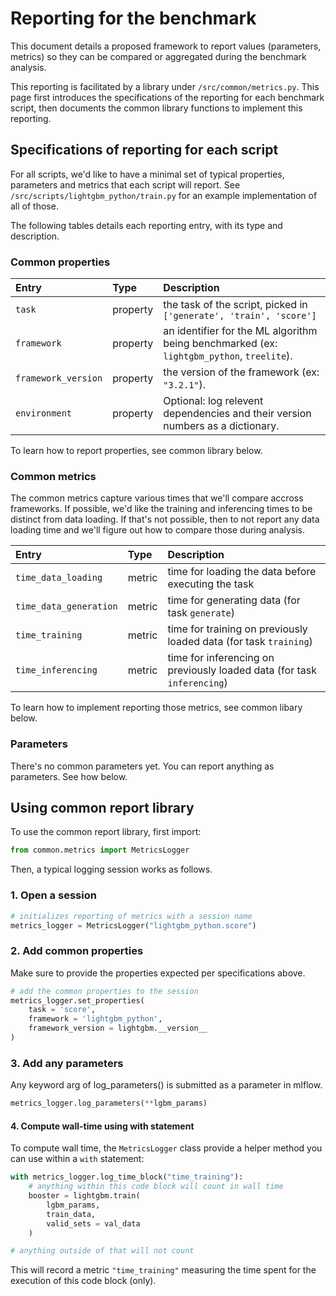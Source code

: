 # Reporting for the benchmark

This document details a proposed framework to report values (parameters, metrics) so they can be compared or aggregated during the benchmark analysis.

This reporting is facilitated by a library under `/src/common/metrics.py`. This page first introduces the specifications of the reporting for each benchmark script, then documents the common library functions to implement this reporting.

## Specifications of reporting for each script

For all scripts, we'd like to have a minimal set of typical properties, parameters and metrics that each script will report. See `/src/scripts/lightgbm_python/train.py` for an example implementation of all of those.

The following tables details each reporting entry, with its type and description.

### Common properties

| Entry | Type | Description |
| :-- | :-- | :-- |
| `task` | property | the task of the script, picked in  ` ['generate', 'train', 'score']` |
| `framework` | property | an identifier for the ML algorithm being benchmarked (ex: `lightgbm_python`, `treelite`). |
| `framework_version` | property | the version of the framework (ex: `"3.2.1"`). |
| `environment` | property | Optional: log relevent dependencies and their version numbers as a dictionary. |

To learn how to report properties, see common library below.

### Common metrics

The common metrics capture various times that we'll compare accross frameworks. If possible, we'd like the training and inferencing times to be distinct from data loading. If that's not possible, then to not report any data loading time and we'll figure out how to compare those during analysis.

| Entry | Type | Description |
| :-- | :-- | :-- |
| `time_data_loading` | metric | time for loading the data before executing the task |
| `time_data_generation` | metric | time for generating data (for task `generate`) |
| `time_training` | metric | time for training on previously loaded data (for task `training`) |
| `time_inferencing` | metric | time for inferencing on previously loaded data (for task `inferencing`) |

To learn how to implement reporting those metrics, see common libary below.

### Parameters

There's no common parameters yet. You can report anything as parameters. See how below.

## Using common report library

To use the common report library, first import:

```python
from common.metrics import MetricsLogger
```

Then, a typical logging session works as follows.

### 1. Open a session

```python
# initializes reporting of metrics with a session name
metrics_logger = MetricsLogger("lightgbm_python.score")
```

### 2. Add common properties

Make sure to provide the properties expected per specifications above.

```python
# add the common properties to the session
metrics_logger.set_properties(
    task = 'score',
    framework = 'lightgbm_python',
    framework_version = lightgbm.__version__
)
```

### 3. Add any parameters

Any keyword arg of log_parameters() is submitted as a parameter in mlflow.

```python
metrics_logger.log_parameters(**lgbm_params)
```

#### 4. Compute wall-time using with statement

To compute wall time, the `MetricsLogger` class provide a helper method you can use within a `with` statement:

```python
with metrics_logger.log_time_block("time_training"):
    # anything within this code block will count in wall time
    booster = lightgbm.train(
        lgbm_params,
        train_data,
        valid_sets = val_data
    )

# anything outside of that will not count
```

This will record a metric `"time_training"` measuring the time spent for the execution of this code block (only).